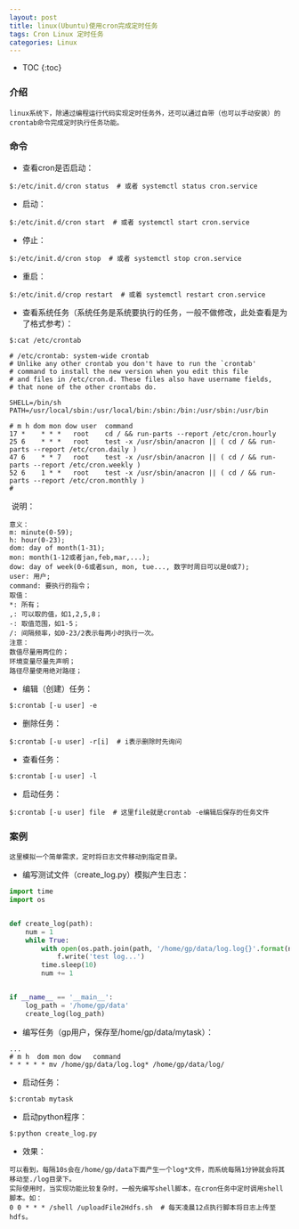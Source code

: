 ```yaml
---
layout: post
title: linux(Ubuntu)使用cron完成定时任务
tags: Cron Linux 定时任务
categories: Linux
---
```


* TOC
{:toc}
### 介绍

```
linux系统下，除通过编程运行代码实现定时任务外，还可以通过自带（也可以手动安装）的crontab命令完成定时执行任务功能。
```

### 命令

- 查看cron是否启动：

```shell
$:/etc/init.d/cron status  # 或者 systemctl status cron.service
```

- 启动：

```shell
$:/etc/init.d/cron start  # 或者 systemctl start cron.service
```

- 停止：

```shell
$:/etc/init.d/cron stop  # 或者 systemctl stop cron.service
```

- 重启：

```shell
$:/etc/init.d/crop restart  # 或着 systemctl restart cron.service
```

- 查看系统任务（系统任务是系统要执行的任务，一般不做修改，此处查看是为了格式参考）：

```shell
$:cat /etc/crontab
```

```shell
# /etc/crontab: system-wide crontab
# Unlike any other crontab you don't have to run the `crontab'
# command to install the new version when you edit this file
# and files in /etc/cron.d. These files also have username fields,
# that none of the other crontabs do.

SHELL=/bin/sh
PATH=/usr/local/sbin:/usr/local/bin:/sbin:/bin:/usr/sbin:/usr/bin

# m h dom mon dow user	command
17 *	* * *	root    cd / && run-parts --report /etc/cron.hourly
25 6	* * *	root	test -x /usr/sbin/anacron || ( cd / && run-parts --report /etc/cron.daily )
47 6	* * 7	root	test -x /usr/sbin/anacron || ( cd / && run-parts --report /etc/cron.weekly )
52 6	1 * *	root	test -x /usr/sbin/anacron || ( cd / && run-parts --report /etc/cron.monthly )
#
```

​	说明：

```shell
意义：
m: minute(0-59);
h: hour(0-23);
dom: day of month(1-31);
mon: month(1-12或者jan,feb,mar,...);
dow: day of week(0-6或者sun, mon, tue..., 数字时周日可以是0或7);
user: 用户;
command: 要执行的指令；
取值：
*: 所有；
,: 可以取的值，如1,2,5,8；
-: 取值范围，如1-5；
/: 间隔频率，如0-23/2表示每两小时执行一次。
注意：
数值尽量用两位的；
环境变量尽量先声明；
路径尽量使用绝对路径；
```

- 编辑（创建）任务：

```shell
$:crontab [-u user] -e
```

- 删除任务：

```shell
$:crontab [-u user] -r[i]  # i表示删除时先询问
```

- 查看任务：

```shell
$:crontab [-u user] -l
```

- 启动任务：

```shell
$:crontab [-u user] file  # 这里file就是crontab -e编辑后保存的任务文件
```

### 案例

```
这里模拟一个简单需求，定时将日志文件移动到指定目录。
```

- 编写测试文件（create_log.py）模拟产生日志：

```python
import time
import os


def create_log(path):
    num = 1
    while True:
        with open(os.path.join(path, '/home/gp/data/log.log{}'.format(num)), 'w') as f:
            f.write('test log...')
        time.sleep(10)
        num += 1


if __name__ == '__main__':
    log_path = '/home/gp/data'
    create_log(log_path)
```

- 编写任务（gp用户，保存至/home/gp/data/mytask）：

```
...
# m h  dom mon dow   command
* * * * * mv /home/gp/data/log.log* /home/gp/data/log/
```

- 启动任务：

```shell
$:crontab mytask
```

- 启动python程序：

```shell
$:python create_log.py
```

- 效果：

```
可以看到，每隔10s会在/home/gp/data下面产生一个log*文件，而系统每隔1分钟就会将其移动至./log目录下。
实际使用时，当实现功能比较复杂时，一般先编写shell脚本，在cron任务中定时调用shell脚本。如：
0 0 * * * /shell /uploadFile2Hdfs.sh  # 每天凌晨12点执行脚本将日志上传至hdfs。
```

